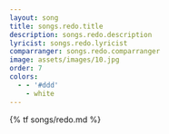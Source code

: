 ```yaml
---
layout: song
title: songs.redo.title
description: songs.redo.description
lyricist: songs.redo.lyricist
comparranger: songs.redo.comparranger
image: assets/images/10.jpg
order: 7
colors:
  - - '#ddd'
    - white
---
```


{% tf songs/redo.md %}
